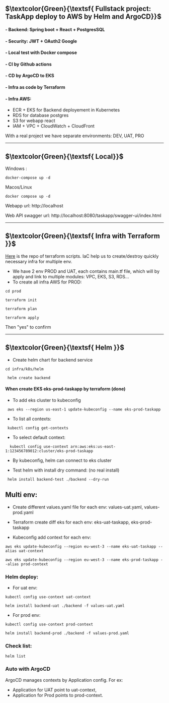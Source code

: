 

## $\textcolor{Green}{\textsf{ Fullstack project: TaskApp deploy to AWS by Helm and ArgoCD}}$	



#### - Backend: Spring boot  + React + PostgresSQL
#### - Security: JWT + OAuth2 Google
#### - Local test with Docker compose
#### - CI by Github actions
#### - CD by ArgoCD to EKS
#### - Infra as code by Terraform
#### - Infra AWS: 
- ECR + EKS for Backend deployement in Kubernetes 
- RDS for database postgres
- S3 for webapp react
- IAM + VPC + CloudWatch + CloudFront


With a real project we have separate environments: DEV, UAT, PRO 

----------------------------------------------------------------------------

## $\textcolor{Green}{\textsf{ Local}}$	

Windows : 

`docker-compose up -d `

Macos/Linux

`docker compose up -d`

Webapp url: http://localhost

Web API swagger url:   http://localhost:8080/taskapp/swagger-ui/index.html 

----------------------------------------------------------------------------
## $\textcolor{Green}{\textsf{ Infra with Terraform  }}$	

[Here](https://github.com/khaitq28/taskapp/tree/main/infra) is the repo of terraform scripts. IaC help us to create/destroy quickly necessary infra for multiple env. 

- We have 2 env PROD and UAT, each contains main.tf file, which will by apply and link to multiple modules: VPC, EKS, S3, RDS...
- To create all infra AWS for PROD: 

`cd prod  `

`terraform init  `

`terraform plan`

`terraform apply 
`

Then "yes" to confirm

----------------------------------------------------------------------------
## $\textcolor{Green}{\textsf{ Helm  }}$	

+ Create helm chart for backend service

`cd infra/k8s/helm
`

`  helm create backend
`


#### When create EKS eks-prod-taskapp by terraform (done)

+ To add eks cluster to kubeconfig

`  aws eks --region us-east-1 update-kubeconfig --name eks-prod-taskapp
`
+ To list all contexts:

`  kubectl config get-contexts
`
+ To select default context:

`  kubectl config use-context arn:aws:eks:us-east-1:123456789012:cluster/eks-prod-taskapp`


+ By kubeconfig, helm can connect to eks cluster


+ Test helm with install dry command: (no real install)

`  helm install backend-test ./backend --dry-run
`


## Multi env:
+ Create different values.yaml file for each env: values-uat.yaml, values-prod.yaml

+ Terraform create diff eks for each env: eks-uat-taskapp, eks-prod-taskapp
+ Kubeconfig add context for each env:

`aws eks update-kubeconfig --region eu-west-3 --name eks-uat-taskapp --alias uat-context
`

`
aws eks update-kubeconfig --region eu-west-3 --name eks-prod-taskapp --alias prod-context
`


### Helm deploy:

+ For uat env:

`kubectl config use-context uat-context`

`helm install backend-uat ./backend -f values-uat.yaml`

+ For prod env:

`kubectl config use-context prod-context`

`helm install backend-prod ./backend -f values-prod.yaml
`

### Check list:

`helm list
`

### Auto with ArgoCD

ArgoCD manages contexts by Application config. 
For ex: 
+ Application for UAT  point to uat-context, 
+ Application for Prod points to prod-context.

